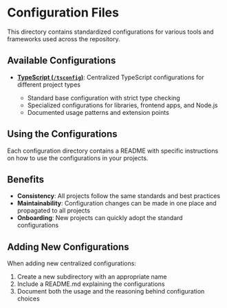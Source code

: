 # Configuration Files

This directory contains standardized configurations for various tools and frameworks used across the repository.

## Available Configurations

- [**TypeScript (`/tsconfig`)**](./tsconfig/README.md): Centralized TypeScript configurations for different project types

  - Standard base configuration with strict type checking
  - Specialized configurations for libraries, frontend apps, and Node.js
  - Documented usage patterns and extension points

## Using the Configurations

Each configuration directory contains a README with specific instructions on how to use the configurations in your projects.

## Benefits

- **Consistency**: All projects follow the same standards and best practices
- **Maintainability**: Configuration changes can be made in one place and propagated to all projects
- **Onboarding**: New projects can quickly adopt the standard configurations

## Adding New Configurations

When adding new centralized configurations:

1. Create a new subdirectory with an appropriate name
2. Include a README.md explaining the configurations
3. Document both the usage and the reasoning behind configuration choices
